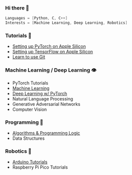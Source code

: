 ### Hi there 👋
```C
Languages = [Python, C, C++]
Interests = [Machine Learning, Deep Learning, Robotics]
```

### Tutorials 🚀
- [Setting up PyTorch on Apple Silicon](https://github.com/phpfontana/pytorch-apple-silicon) 
- [Setting up TensorFlow on Apple Silicon](https://github.com/phpfontana/tensorflow-apple-silicon) 
- [Learn to use Git](https://github.com/phpfontana/git-version-control)

### Machine Learning / Deep Learning 👁 
- PyTorch Tutorials 
- [Machine Learning](https://github.com/phpfontana/machine-learning-pytorch)
- [Deep Learning w/ PyTorch](https://github.com/phpfontana/deep-learning-pytorch)
- Natural Language Processing 
- Generative Adversarial Networks 
- Computer Vision

### Programming 👾
- [Algorithms & Programming Logic](https://github.com/phpfontana/algorithms)
- Data Structures

### Robotics 🤖
- [Arduino Tutorials](https://github.com/phpfontana/arduino-tutorials)
- Raspberry Pi Pico Tutorials
